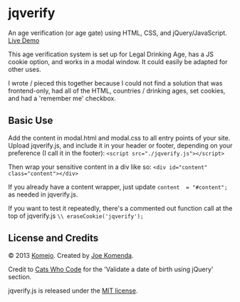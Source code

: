 jqverify
========

An age verification (or age gate) using HTML, CSS, and jQuery/JavaScript. [Live Demo](http://komejo.com/jqverify/example.html)

This age verification system is set up for Legal Drinking Age, has a JS cookie option, and works in a modal window. It could easily be adapted for other uses.

I wrote / pieced this together because I could not find a solution that was frontend-only, had all of the HTML, countries / drinking ages, set cookies, and had a 'remember me' checkbox.

## Basic Use

Add the content in modal.html and modal.css to all entry points of your site. Upload jqverify.js, and include it in your header or footer, depending on your preference (I call it in the footer): `<script src="./jqverify.js"></script>`

Then wrap your sensitive content in a div like so: `<div id="content" class="content"></div>`

If you already have a content wrapper, just update `content  = "#content";` as needed in jqverify.js.

If you want to test it repeatedly, there's a commented out function call at the top of jqverify.js `\\ eraseCookie('jqverify');`


## License and Credits

© 2013 <a href="https://github.com/komejo">Komejo</a>. Created by <a href="http://twitter.com/KomejoDev">Joe Komenda</a>.

Credit to [Cats Who Code](http://www.catswhocode.com/blog/10-jquery-snippets-for-efficient-developers) for the 'Validate a date of birth using jQuery' section.

jqverify.js is released under the <a href="http://opensource.org/licenses/MIT">MIT license</a>.